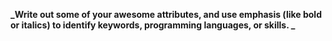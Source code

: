 **_Write out some of your awesome attributes, and use emphasis (like bold or italics) to identify keywords, programming languages, or skills. _**
